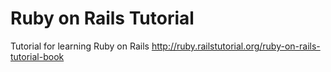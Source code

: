# Ruby on Rails Tutorial
Tutorial for learning Ruby on Rails
http://ruby.railstutorial.org/ruby-on-rails-tutorial-book